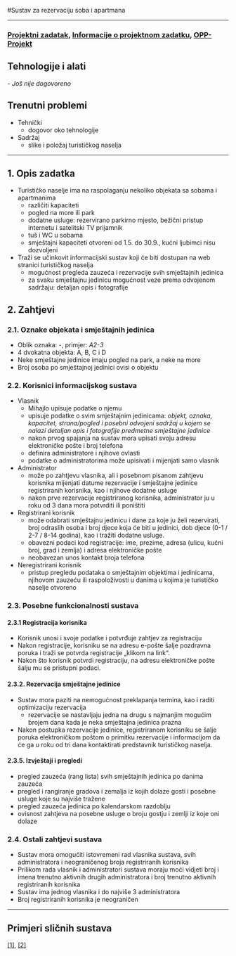 #Sustav za rezervaciju soba i apartmana

- - -

### [Projektni zadatak](https://bitbucket.org/mihajlo7/mihajlo/raw/bd92eca6827d01edbf4bb4119a1c202d3cb23714/Zadatak.pdf), [Informacije o projektnom zadatku](http://www.fer.unizg.hr/_download/repository/Informacije_o_projektnom_zadatku.pdf), [OPP-Projekt](http://www.fer.unizg.hr/predmet/opp/projekt) ###

## Tehnologije i alati ##
*- Još nije dogovoreno*

## Trenutni problemi ##
- Tehnički
    - dogovor oko tehnologije
- Sadržaj
    - slike i položaj turističkog naselja

- - -

## 1. Opis zadatka ##
- Turističko naselje ima na raspolaganju nekoliko objekata sa sobama i apartmanima
    - različiti kapaciteti
    - pogled na more ili park
    - dodatne usluge: rezervirano parkirno mjesto, bežični pristup internetu i satelitski TV prijamnik
    - tuš i WC u sobama
    - smještajni kapaciteti otvoreni od 1.5. do 30.9., kućni ljubimci nisu dozvoljeni
- Traži se učinkovit informacijski sustav koji će biti dostupan na web stranici
turističkog naselja
    - mogućnost pregleda zauzeća i rezervacije svih
smještajnih jedinica
    - za svaku smještajnu jedinicu mogućnost veze prema odvojenom sadržaju: detaljan opis i fotografije

## 2. Zahtjevi ##
### 2.1. Oznake objekata i smještajnih jedinica ###
- Oblik oznaka: *<oznaka objekta><broj kata>-<broj>*, primjer: *A2-3*
- 4 dvokatna objekta: A, B, C i D
- Neke smještajne jedinice imaju pogled na park, a neke na more
- Broj osoba po smještajnoj jedinici ovisi o objektu

### 2.2. Korisnici informacijskog sustava ###
- Vlasnik
    - Mihajlo upisuje podatke o njemu
    - upisuje podatke o svim smještajnim jedinicama: *objekt, oznaka, kapacitet, strana/pogled i posebni odvojeni sadržaj u kojem se nalazi detaljan opis i fotografije predmetne smještajne jedinice*
    - nakon prvog spajanja na sustav mora upisati svoju adresu elektroničke pošte i broj telefona
    - definira administratore i njihove ovlasti
    - podatke o administratorima može upisivati i mijenjati samo vlasnik
- Administrator
    - može po zahtjevu vlasnika, ali i posebnom pisanom zahtjevu korisnika
mijenjati datume rezervacije i smještajne jedinice registriranih korisnika, kao i njihove
dodatne usluge
    - nakon prve rezervacije registriranog korisnika, administrator ju u roku od 3
dana mora potvrditi ili poništiti
- Registrirani korisnik
    - može odabrati smještajnu jedinicu i dane za koje ju želi rezervirati, broj odraslih osoba i broj djece koja će biti u jedinici, dob djece (0-1 / 2-7 / 8-14 godina), kao i tražiti dodatne usluge. 
    - obavezni podaci kod registracije: ime, prezime, adresa (ulicu, kućni broj, grad i
zemlja) i adresa elektroničke pošte
    - neobavezan unos kontakt broja telefona
- Neregistrirani korisnik
    -  pristup pregledu podataka o smještajnim objektima i jedinicama, njihovom zauzeću ili raspoloživosti u danima u kojima je turističko naselje otvoreno

### 2.3. Posebne funkcionalnosti sustava ###
#### 2.3.1 Registracija korisnika ####
- Korisnik unosi i svoje podatke i potvrđuje zahtjev za registraciju
- Nakon registracije, korisniku se na adresu e-pošte šalje pozdravna poruka i traži se potvrda registracije „klikom na link“.
- Nakon što korisnik potvrdi registraciju, na adresu elektroničke pošte šalju mu se pristupni podaci.

#### 2.3.2. Rezervacija smještajne jedinice ####
- Sustav mora paziti na nemogućnost preklapanja termina, kao i raditi optimizaciju rezervacija
    - rezervacije se nastavljaju jedna na drugu s najmanjim mogućim brojem dana kada je neka
smještajna jedinica prazna
- Nakon postupka rezervacije jedinice, registriranom korisniku se šalje poruka elektroničkom
poštom o primitku rezervacije i informacijom da će ga u roku od tri dana kontaktirati
predstavnik turističkog naselja.

#### 2.3.5. Izvještaji i pregledi ####
- pregled zauzeća (rang lista) svih smještajnih jedinica po danima zauzeća
- pregled i rangiranje gradova i zemalja iz kojih dolaze gosti i posebne usluge koje su najviše tražene
- pregled zauzeća jedinica po kalendarskom razdoblju
- ovisnost zahtjeva na posebne usluge o broju gostju i zemlji iz koje oni dolaze

### 2.4. Ostali zahtjevi sustava ###
- Sustav mora omogućiti istovremeni rad vlasnika sustava, svih administratora i neograničenog
broja registriranih korisnika
- Prilikom rada vlasnik i administratori sustava moraju moći
vidjeti broj i imena trenutno aktivnih drugih administratora i broj trenutno aktivnih
registriranih korisnika
- Sustav ima jednog vlasnika i do najviše 3 administratora
- Broj registriranih korisnika je neograničen

- - -

## Primjeri sličnih sustava ##
[[1]](https://www.geobookings.com/pages/demos.aspx?l=1), [[2]](https://dl.dropboxusercontent.com/u/11983574/fer/Room%20Booking%20Help%20-%20Full.pdf)